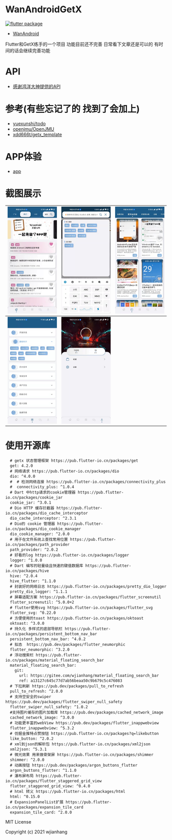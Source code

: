 # WanAndroidGetX

[![flutter package](https://img.shields.io/badge/Flutter-v2.2.0-blue.svg)](https://flutter.cn/docs/development/tools/sdk/releases)
- [WanAndroid](https://www.wanandroid.com/)

Flutter和GetX练手的一个项目  功能目前还不完善 日常看下文章还是可以的 有时间的话会继续完善功能

# API

- [感谢鸿洋大神提供的API](https://www.wanandroid.com/blog/show/2)

# 参考(有些忘记了的 找到了会加上)

- [yuexunshi/todo](https://github.com/yuexunshi/todo)
- [openjmu/OpenJMU](https://github.com/openjmu/OpenJMU)
- [xdd666t/getx_template](https://github.com/xdd666t/getx_template)

# APP体验

- [app](assets/app.apk)

# 截图展示

| ![1.jpg](assets/project/home.jpg) | ![2.jpg](assets/project/search.jpg) | ![3.jpg](assets/project/project.jpg) |
| ------------------------------------------------------------ | ------------------------------------------------------------ | ------------------------------------------------------------ |
| ![4.jpg](assets/project/system.jpg) | ![5.jpg](assets/project/mine.jpg) |

# 使用开源库
```
  # getx 状态管理框架 https://pub.flutter-io.cn/packages/get
  get: 4.2.0
  # 网络请求 https://pub.flutter-io.cn/packages/dio
  dio: ^4.0.0
  #  # 检测网络连接 https://pub.flutter-io.cn/packages/connectivity_plus
  #  connectivity_plus: ^1.0.4
  # Dart 中http请求的cookie管理器 https://pub.flutter-io.cn/packages/cookie_jar
  cookie_jar: ^3.0.1
  # Dio HTTP 缓存拦截器 https://pub.flutter-io.cn/packages/dio_cache_interceptor
  dio_cache_interceptor: ^2.3.1
  # Dio的 cookie 管理器 https://pub.flutter-io.cn/packages/dio_cookie_manager
  dio_cookie_manager: ^2.0.0
  # 用于在文件系统上查找常用位置 https://pub.flutter-io.cn/packages/path_provider
  path_provider: ^2.0.2
  # 好看的log https://pub.flutter-io.cn/packages/logger
  logger: ^1.0.0
  # Dart 编写的轻量级且快速的键值数据库 https://pub.flutter-io.cn/packages/hive
  hive: ^2.0.4
  hive_flutter: ^1.1.0
  # 封装好的网络日志 https://pub.flutter-io.cn/packages/pretty_dio_logger
  pretty_dio_logger: ^1.1.1
  # 屏幕适配方案 https://pub.flutter-io.cn/packages/flutter_screenutil
  flutter_screenutil: ^5.0.0+2
  # flutter使用svg https://pub.flutter-io.cn/packages/flutter_svg
  flutter_svg: ^0.22.0
  # 方便使用的toast https://pub.flutter-io.cn/packages/oktoast
  oktoast: ^3.0.0
  # 持久化 多样式的底部导航栏 https://pub.flutter-io.cn/packages/persistent_bottom_nav_bar
  persistent_bottom_nav_bar: ^4.0.2
  # 拟态  https://pub.dev/packages/flutter_neumorphic
  flutter_neumorphic: ^3.2.0
  # 浮动搜索栏 https://pub.flutter-io.cn/packages/material_floating_search_bar
  material_floating_search_bar:
    git:
      url: https://gitee.com/wjianhang/material_floating_search_bar
      ref: a13127c645c77d7ab56beaa50c9b679c5c476083
  # 下拉刷新 https://pub.dev/packages/pull_to_refresh
  pull_to_refresh: ^2.0.0
  # 支持空安全的swiper https://pub.dev/packages/flutter_swiper_null_safety
  flutter_swiper_null_safety: ^1.0.2
  #支持图片缓存的图片加载库 https://pub.dev/packages/cached_network_image
  cached_network_image: ^3.0.0
  # 功能更丰富的webView https://pub.dev/packages/flutter_inappwebview
  flutter_inappwebview: ^5.3.2
  # 仿掘金推特点赞按钮 https://pub.flutter-io.cn/packages?q=likebutton
  like_button: ^2.0.2
  # xml到json的解析包 https://pub.flutter-io.cn/packages/xml2json
  xml2json: ^5.3.1
  # 微光效果 用来做骨架屏 https://pub.flutter-io.cn/packages/shimmer
  shimmer: ^2.0.0
  # 动画按钮 https://pub.dev/packages/argon_buttons_flutter
  argon_buttons_flutter: ^1.1.0
  # 瀑布屏布局 https://pub.flutter-io.cn/packages/flutter_staggered_grid_view
  flutter_staggered_grid_view: ^0.4.0
  # html 转义 https://pub.flutter-io.cn/packages/html
  html: ^0.15.0
  # ExpansionPanelList扩展 https://pub.flutter-io.cn/packages/expansion_tile_card
  expansion_tile_card: ^2.0.0
```


MIT License

Copyright (c) 2021 wjianhang
